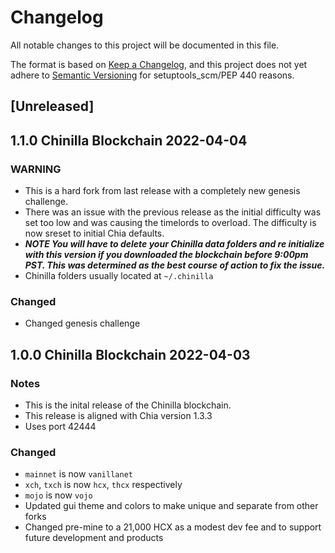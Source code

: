 # Changelog

All notable changes to this project will be documented in this file.

The format is based on [Keep a Changelog](https://keepachangelog.com/en/1.0.0/),
and this project does not yet adhere to [Semantic Versioning](https://semver.org/spec/v2.0.0.html)
for setuptools_scm/PEP 440 reasons.

## [Unreleased]


## 1.1.0 Chinilla Blockchain 2022-04-04

### WARNING

- This is a hard fork from last release with a completely new genesis challenge.
- There was an issue with the previous release as the initial difficulty was set too low and was causing the timelords to overload.  The difficulty is now sreset to initial Chia defaults.
- ***NOTE You will have to delete your Chinilla data folders and re initialize with this version if you downloaded the blockchain before 9:00pm PST.  This was determined as the best course of action to fix the issue.***
- Chinilla folders usually located at `~/.chinilla`

### Changed

- Changed genesis challenge


## 1.0.0 Chinilla Blockchain 2022-04-03

### Notes

- This is the inital release of the Chinilla blockchain.
- This release is aligned with Chia version 1.3.3
- Uses port 42444

### Changed

- `mainnet` is now `vanillanet`
- `xch`, `txch` is now `hcx`, `thcx` respectively
- `mojo` is now `vojo`
- Updated gui theme and colors to make unique and separate from other forks
- Changed pre-mine to a 21,000 HCX as a modest dev fee and to support future development and products